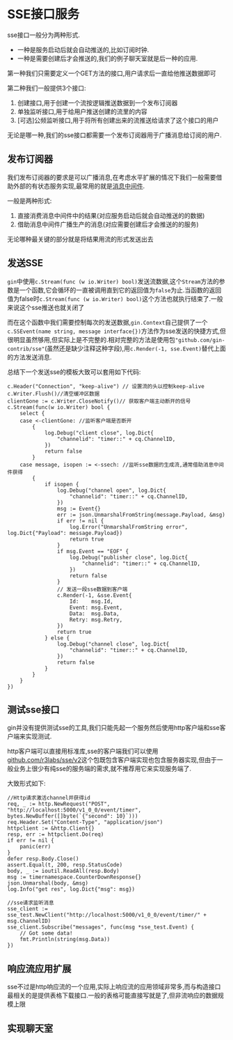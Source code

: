 # SSE接口服务

sse接口一般分为两种形式.

+ 一种是服务启动后就会自动推送的,比如订阅时钟.
+ 一种是需要创建后才会推送的,我们的例子聊天室就是后一种的应用.

第一种我们只需要定义一个GET方法的接口,用户请求后一直给他推送数据即可

第二种我们一般提供3个接口:

1. 创建接口,用于创建一个流按逻辑推送数据到一个发布订阅器
2. 单独监听接口,用于给用户推送创建的流里的内容
3. [可选]公频监听接口,用于将所有创建出来的流推送给请求了这个接口的用户

无论是哪一种,我们的sse接口都需要一个发布订阅器用于广播消息给订阅的用户.

## 发布订阅器

我们发布订阅器的要求是可以广播消息,在考虑水平扩展的情况下我们一般需要借助外部的有状态服务实现,最常用的就是[消息中间件](https://blog.hszofficial.site/experiment/2019/04/09/%E5%B8%B8%E8%A7%81%E7%9A%84%E6%B6%88%E6%81%AF%E4%B8%AD%E9%97%B4%E4%BB%B6%E6%A8%A1%E5%BC%8F/).

一般是两种形式:

1. 直接消费消息中间件中的结果(对应服务启动后就会自动推送的的数据)
2. 借助消息中间件广播生产的消息(对应需要创建后才会推送的的服务)

无论哪种最关键的部分就是将结果用流的形式发送出去

## 发送SSE

`gin`中使用`c.Stream(func (w io.Writer) bool)`发送流数据,这个`Stream`方法的参数是一个函数,它会循环的一直被调用直到它的返回值为`false`为止.当函数的返回值为false时`c.Stream(func (w io.Writer) bool)`这个方法也就执行结束了.一般来说这个sse推送也就关闭了

而在这个函数中我们需要控制每次的发送数据,`gin.Context`自己提供了一个`c.SSEvent(name string, message interface{})`方法作为sse发送的快捷方式,但很明显虽然够用,但实际上是不完整的.相对完整的方法是使用包`"github.com/gin-contrib/sse"`(虽然还是缺少注释这种字段),用`c.Render(-1, sse.Event)`替代上面的方法发送消息.

总结下一个发送sse的模板大致可以套用如下代码:

```golang
c.Header("Connection", "keep-alive") // 设置流的头以控制keep-alive
c.Writer.Flush()//清空缓冲区数据
clientGone := c.Writer.CloseNotify()// 获取客户端主动断开的信号
c.Stream(func(w io.Writer) bool {
    select {
    case <-clientGone: //监听客户端是否断开
        {
            log.Debug("client close", log.Dict{
                "channelid": "timer::" + cq.ChannelID,
            })
            return false
        }
    case message, isopen := <-ssech: //监听sse数据的生成流,通常借助消息中间件获得
        {
            if isopen {
                log.Debug("channel open", log.Dict{
                    "channelid": "timer::" + cq.ChannelID,
                })
                msg := Event{}
                err := json.UnmarshalFromString(message.Payload, &msg)
                if err != nil {
                    log.Error("UnmarshalFromString error", log.Dict{"Payload": message.Payload})
                    return true
                }
                if msg.Event == "EOF" {
                    log.Debug("publisher close", log.Dict{
                        "channelid": "timer::" + cq.ChannelID,
                    })
                    return false
                }
                // 发送一段sse数据到客户端
                c.Render(-1, &sse.Event{
                    Id:    msg.Id,
                    Event: msg.Event,
                    Data:  msg.Data,
                    Retry: msg.Retry,
                })
                return true
            } else {
                log.Debug("channel close", log.Dict{
                    "channelid": "timer::" + cq.ChannelID,
                })
                return false
            }
        }
    }
})
```

## 测试sse接口

gin并没有提供测试sse的工具,我们只能先起一个服务然后使用http客户端和sse客户端来实现测试.

http客户端可以直接用标准库,sse的客户端我们可以使用[github.com/r3labs/sse/v2](https://github.com/r3labs/sse)这个包既包含客户端实现也包含服务器实现,但由于一般业务上很少有纯sse的服务端的需求,就不推荐用它来实现服务端了.

大致形式如下:

```golang
//Http请求激活channel并获得id
req, _ := http.NewRequest("POST", "http://localhost:5000/v1_0_0/event/timer", bytes.NewBuffer([]byte(`{"second": 10}`)))
req.Header.Set("Content-Type", "application/json")
httpclient := &http.Client{}
resp, err := httpclient.Do(req)
if err != nil {
    panic(err)
}
defer resp.Body.Close()
assert.Equal(t, 200, resp.StatusCode)
body, _ := ioutil.ReadAll(resp.Body)
msg := timernamespace.CounterDownResponse{}
json.Unmarshal(body, &msg)
log.Info("get res", log.Dict{"msg": msg})

//sse请求监听消息
sse_client := sse_test.NewClient("http://localhost:5000/v1_0_0/event/timer/" + msg.ChannelID)
sse_client.Subscribe("messages", func(msg *sse_test.Event) {
    // Got some data!
    fmt.Println(string(msg.Data))
})
```

## 响应流应用扩展

sse不过是http响应流的一个应用,实际上响应流的应用领域非常多,而与构造接口最相关的是提供表格下载接口.一般的表格可能直接写就是了,但非流响应的数据规模上限

## 实现聊天室